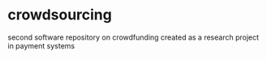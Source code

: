 # crowdsourcing
second software repository on crowdfunding created as a research project in payment systems
